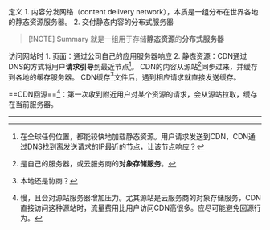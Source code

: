 定义
	1. 内容分发网络（content delivery network），本质是一组分布在世界各地的静态资源服务器。
	2. 交付静态内容的分布式服务器

> [!NOTE] Summary
> 就是一组用于存储**静态资源**的**分布式服务器**

访问网站时
	1. 页面：通过公司自己的应用服务器响应
	2. 静态资源：CDN通过DNS的方式将用户**请求引导**到最近节点[^1]。
CDN的内容从源站[^2]同步过来，并缓存到各地的缓存服务器。
CDN缓存[^4]文件后，遇到相应请求就直接发送缓存。

==CDN回源==[^3]：第一次收到附近用户对某个资源的请求，会从源站拉取，缓存在当前服务器。

****
[^1]: 在全球任何位置，都能较快地加载静态资源。用户请求发送到CDN，CDN通过DNS找到离发送请求的IP最近的节点，让该节点响应？
[^2]: 是自己的服务器，或云服务商的**对象存储服务**。
[^3]: 慢，且会对源站服务器增加压力。尤其源站是云服务商的对象存储服务，CDN直接访问这种源站时，流量费用比用户访问CDN高很多。应尽可能避免回源行为。
[^4]: 本地还是协商？